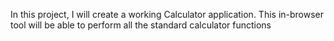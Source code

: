 In this project, I will create a working Calculator application.  This in-browser tool will be able to perform all the standard calculator functions
